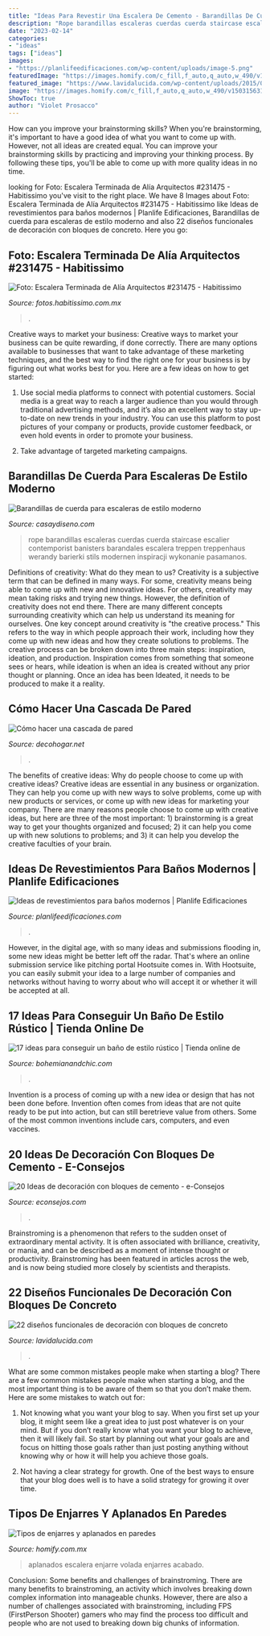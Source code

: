```yaml
---
title: "Ideas Para Revestir Una Escalera De Cemento - Barandillas De Cuerda Para Escaleras De Estilo Moderno"
description: "Rope barandillas escaleras cuerdas cuerda staircase escalier contemporist banisters barandales escalera treppen treppenhaus werandy barierki stils modernen inspiracji wykonanie pasamanos"
date: "2023-02-14"
categories:
- "ideas"
tags: ["ideas"]
images:
- "https://planlifeedificaciones.com/wp-content/uploads/image-5.png"
featuredImage: "https://images.homify.com/c_fill,f_auto,q_auto,w_490/v1503156311/p/photo/image/2186465/6.jpg"
featured_image: "https://www.lavidalucida.com/wp-content/uploads/2015/08/daccea3b1cb5740cc628e92e5819e38c.jpg"
image: "https://images.homify.com/c_fill,f_auto,q_auto,w_490/v1503156311/p/photo/image/2186465/6.jpg"
ShowToc: true
author: "Violet Prosacco"
---
```



How can you improve your brainstorming skills?
When you're brainstorming, it's important to have a good idea of what you want to come up with. However, not all ideas are created equal. You can improve your brainstorming skills by practicing and improving your thinking process. By following these tips, you'll be able to come up with more quality ideas in no time.

	

		
looking for Foto: Escalera Terminada de Alía Arquitectos #231475 - Habitissimo you've visit to the right place. We have 8 Images about Foto: Escalera Terminada de Alía Arquitectos #231475 - Habitissimo like Ideas de revestimientos para baños modernos | Planlife Edificaciones, Barandillas de cuerda para escaleras de estilo moderno and also 22 diseños funcionales de decoración con bloques de concreto. Here you go:
		
    
## Foto: Escalera Terminada De Alía Arquitectos #231475 - Habitissimo

<img loading=lazy src="https://mx.habcdn.com/photos/project/medium/escalera-terminada-231475.jpg" onerror="this.onerror=null;this.src='https://tse2.mm.bing.net/th?id=OIP.vU5vLjdlD3MY_FrkuHlsEAAAAA&amp;pid=15.1';" alt="Foto: Escalera Terminada de Alía Arquitectos #231475 - Habitissimo">

_Source: fotos.habitissimo.com.mx_

>. 

	

Creative ways to market your business:
Creative ways to market your business can be quite rewarding, if done correctly. There are many options available to businesses that want to take advantage of these marketing techniques, and the best way to find the right one for your business is by figuring out what works best for you. Here are a few ideas on how to get started: 
1. Use social media platforms to connect with potential customers. Social media is a great way to reach a larger audience than you would through traditional advertising methods, and it’s also an excellent way to stay up-to-date on new trends in your industry. You can use this platform to post pictures of your company or products, provide customer feedback, or even hold events in order to promote your business. 

2. Take advantage of targeted marketing campaigns.

    
## Barandillas De Cuerda Para Escaleras De Estilo Moderno

<img loading=lazy src="https://casaydiseno.com/wp-content/uploads/2017/07/cuerdas-azules.jpg" onerror="this.onerror=null;this.src='https://tse4.mm.bing.net/th?id=OIP.uNThSfTDvRqBx9cppSH3NAHaKb&amp;pid=15.1';" alt="Barandillas de cuerda para escaleras de estilo moderno">

_Source: casaydiseno.com_

>rope barandillas escaleras cuerdas cuerda staircase escalier contemporist banisters barandales escalera treppen treppenhaus werandy barierki stils modernen inspiracji wykonanie pasamanos. 

	

Definitions of creativity: What do they mean to us?
Creativity is a subjective term that can be defined in many ways. For some, creativity means being able to come up with new and innovative ideas. For others, creativity may mean taking risks and trying new things. However, the definition of creativity does not end there. There are many different concepts surrounding creativity which can help us understand its meaning for ourselves.
One key concept around creativity is "the creative process." This refers to the way in which people approach their work, including how they come up with new ideas and how they create solutions to problems. The creative process can be broken down into three main steps: inspiration, ideation, and production. Inspiration comes from something that someone sees or hears, while ideation is when an idea is created without any prior thought or planning. Once an idea has been Ideated, it needs to be produced to make it a reality.

    
## Cómo Hacer Una Cascada De Pared

<img loading=lazy src="https://decohogar.net/wp-content/uploads/2014/03/cascadas-y-fuentes-jardines-zen-interior-y-exterior-3906-MLA4875845529_082013-O.jpg" onerror="this.onerror=null;this.src='https://tse1.mm.bing.net/th?id=OIP._VXdT-zU6HHVVfG6w4qICwAAAA&amp;pid=15.1';" alt="Cómo hacer una cascada de pared">

_Source: decohogar.net_

>. 

	

The benefits of creative ideas: Why do people choose to come up with creative ideas?
Creative ideas are essential in any business or organization. They can help you come up with new ways to solve problems, come up with new products or services, or come up with new ideas for marketing your company. There are many reasons people choose to come up with creative ideas, but here are three of the most important: 1) brainstorming is a great way to get your thoughts organized and focused; 2) it can help you come up with new solutions to problems; and 3) it can help you develop the creative faculties of your brain.

    
## Ideas De Revestimientos Para Baños Modernos | Planlife Edificaciones

<img loading=lazy src="https://planlifeedificaciones.com/wp-content/uploads/image-5.png" onerror="this.onerror=null;this.src='https://tse1.mm.bing.net/th?id=OIP.B0koOpYyoY5HfwQugkUiuQAAAA&amp;pid=15.1';" alt="Ideas de revestimientos para baños modernos | Planlife Edificaciones">

_Source: planlifeedificaciones.com_

>. 

	

However, in the digital age, with so many ideas and submissions flooding in, some new ideas might be better left off the radar. That's where an online submission service like pitching portal Hootsuite comes in. With Hootsuite, you can easily submit your idea to a large number of companies and networks without having to worry about who will accept it or whether it will be accepted at all.

    
## 17 Ideas Para Conseguir Un Baño De Estilo Rústico | Tienda Online De

<img loading=lazy src="http://www.bohemianandchic.com/sites/default/files/75925a607214fcca829811736953d822.jpg" onerror="this.onerror=null;this.src='https://tse1.mm.bing.net/th?id=OIP.DQZ2S2rnqkCiS4IO5Aj8lAHaJ4&amp;pid=15.1';" alt="17 ideas para conseguir un baño de estilo rústico | Tienda online de">

_Source: bohemianandchic.com_

>. 

	

Invention is a process of coming up with a new idea or design that has not been done before. Invention often comes from ideas that are not quite ready to be put into action, but can still beretrieve value from others. Some of the most common inventions include cars, computers, and even vaccines.

    
## 20 Ideas De Decoración Con Bloques De Cemento - E-Consejos

<img loading=lazy src="https://www.econsejos.com/wp-content/uploads/decoracion-bloques-de-cemento-ext-escalera.jpg" onerror="this.onerror=null;this.src='https://tse4.mm.bing.net/th?id=OIP.xG8-SGsXSpZGmASqAvXxDgHaDd&amp;pid=15.1';" alt="20 Ideas de decoración con bloques de cemento - e-Consejos">

_Source: econsejos.com_

>. 

	

Brainstroming is a phenomenon that refers to the sudden onset of extraordinary mental activity. It is often associated with brilliance, creativity, or mania, and can be described as a moment of intense thought or productivity. Brainstroming has been featured in articles across the web, and is now being studied more closely by scientists and therapists.

    
## 22 Diseños Funcionales De Decoración Con Bloques De Concreto

<img loading=lazy src="https://www.lavidalucida.com/wp-content/uploads/2015/08/daccea3b1cb5740cc628e92e5819e38c.jpg" onerror="this.onerror=null;this.src='https://tse1.mm.bing.net/th?id=OIP.RiO6A7M3uyeaHg7p4ICingHaFj&amp;pid=15.1';" alt="22 diseños funcionales de decoración con bloques de concreto">

_Source: lavidalucida.com_

>. 

	

What are some common mistakes people make when starting a blog?
There are a few common mistakes people make when starting a blog, and the most important thing is to be aware of them so that you don’t make them. Here are some mistakes to watch out for:
1. Not knowing what you want your blog to say. When you first set up your blog, it might seem like a great idea to just post whatever is on your mind. But if you don’t really know what you want your blog to achieve, then it will likely fail. So start by planning out what your goals are and focus on hitting those goals rather than just posting anything without knowing why or how it will help you achieve those goals.

2. Not having a clear strategy for growth. One of the best ways to ensure that your blog does well is to have a solid strategy for growing it over time.

    
## Tipos De Enjarres Y Aplanados En Paredes

<img loading=lazy src="https://images.homify.com/c_fill,f_auto,q_auto,w_490/v1503156311/p/photo/image/2186465/6.jpg" onerror="this.onerror=null;this.src='https://tse3.mm.bing.net/th?id=OIP.PFOhCKjMhqeGmPTN_FHhdgHaJ3&amp;pid=15.1';" alt="Tipos de enjarres y aplanados en paredes">

_Source: homify.com.mx_

>aplanados escalera enjarre volada enjarres acabado. 

	

Conclusion: Some benefits and challenges of brainstroming.
There are many benefits to brainstroming, an activity which involves breaking down complex information into manageable chunks. However, there are also a number of challenges associated with brainstroming, including FPS (FirstPerson Shooter) gamers who may find the process too difficult and people who are not used to breaking down big chunks of information.

